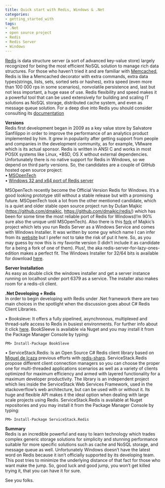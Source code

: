 ```yaml
---
title: Quick start with Redis, Windows & .Net
categories:
- getting_started_with
tags:
- .Net
- open source project
- Redis
- Redis Server
- Windows
---
```


[Redis](http://redis.io/) is data structure server (a sort of advanced key-value store) largely recognized for being the most efficient NoSQL solution to manage rich data structures. For those who haven’t tried it and are familiar with [Memcached](http://memcached.org/), Redis is like a Memcached decorator with extra commands, extra data types(strings, lists, sets, sorted sets or hashes), extra speed (even more than 100 000 rps in some scenarios), nonvolatile persistence and, last but not less important, a huge ease of use. Redis flexibility and speed makes it a powerful tool that can be used extensively for building and scaling IT solutions as NoSQL storage, distributed cache system, and even as message queue solution. For a deep dive into Redis you should consider consulting its [documentation](http://code.google.com/p/redis/wiki/README)

**Versions**  
Redis first development began in 2009 as a key value store by Salvatore Sanfilippo in order to improve the performance of an analytics product implemented by him. It grew in popularity after getting support from people and companies in the development community, as for example, VMware which is its actual sponsor. Redis is written in ANSI C and works in most POSIX systems like Linux, *BSD, OS X without external dependencies. Unfortunately there is no native support for Redis in Windows, so we depend on third party versions. So, the candidates are a couple of GitHub hosted open source project:  
• [MSOpenTech](https://github.com/MSOpenTech/redis)  
• [Windows 32 and x64 port of Redis server](https://github.com/dmajkic/redis)

MSOpenTech recently become the Official Version Redis for Windows. It’s a good looking prototype still without a stable release but with a promising future. MSOpenTech took a lot from the other mentioned candidate, which is a quiet and older stable open source project run by Dušan Majkic (https://github.com/dmajkic, https://github.com/dmajkic/redis/) which has been for some time the most reliable port of Redis for Windows(I’m 90% sure also the unique until MSOpenTech). Also there is this [fork](https://github.com/rgl/redis) of Majkic’s project which lets you run Redis Server as a Windows Service and comes with Windows Installer. It was written by some guy which name I can infer from its [website](http://ruilopes.com/) but I prefer not to take the risk of put it here. So, as you may guess by now this is my favorite version (I didn’t include it as candidate for a being a fork of one of them). Plus!, the aka redis-server-for-lazy-ones-edition makes a perfect fit. The Windows Installer for 32/64 bits is available for download [here](http://ruilopes.com/redis-setup/).

**Server Installation**  
As easy as double click the windows installer and get a server instance running on localhost under port 6379 as a service. The installer also makes room for a redis-cli client.

**.Net Developing + Redis**  
In order to begin developing with Redis under .Net framework there are two main choices in the spotlight when the discussion goes about C# Redis Client Libraries.

• Booksleve: It offers a fully pipelined, asynchronous, multiplexed and thread-safe access to Redis in busiest environments. For further info about it click [here](http://marcgravell.blogspot.com/2011/04/async-redis-await-booksleeve.html). BookSleeve is available via Nuget and you may install it from the Package Manager Console by typing:

```
PM> Install-Package BookSleve
```

• ServiceStack.Redis: Is an Open Source C# Redis client library based on [Miguel de Icaza](http://twitter.com/migueldeicaza) previous efforts with [redis-sharp](http://github.com/migueldeicaza/redis-sharp). ServiceStack.Redis propose different client connection managers so you can choose the proper one for multi-threaded applications scenarios as well as a variety of clients optimized for maximum efficiency and armed with layered functionality for a maximum developer productivity. The library is an independent project which lies inside the ServiceStack Web Services Framework, used in the stackoverflow’s web architecture, but can be used with or without it. Its huge and flexible API makes it the ideal option when dealing with large scale projects using Redis. ServiceStack.Redis is available at Nuget repositories and you may install it from the Package Manager Console by typing:

```
PM> Install-Package ServiceStack.Redis
```

**Summary**  
Redis is an incredible powerful and easy to learn technology which trades complex generic storage solutions for simplicity and stunning performance suitable for more specific solutions such as cache and NoSQL storage, and message queue as well. Unfortunately Windows doesn’t have the latest word on Redis because it isn’t officially supported by its developing team. This post tries to minimize the underlying distance of that fact for those who want make the jump. So, good luck and good jump, you won’t get killed trying it, that you can have it for sure.

See you folks.
